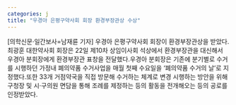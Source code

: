 ```yaml
---
categories: j
title: "우경아 은평구약사회 회장 환경부장관상 수상"
---
```

[의학신문·일간보사=남재륜 기자] 우경아 은평구약사회 회장이 환경부장관상을 받았다.최광훈 대한약사회 회장은 22일 제10차 상임이사회 석상에서 환경부장관을 대신해서 우경아 분회장에게 환경부장관 표창을 전달했다.우경아 분회장은 기존에 분기별로 수거를 시행하던 가정내 폐의약품 수거사업을 매월 첫째 수요일을 ‘폐의약품 수거의 날’로 지정했다.또한 33개 거점약국을 직접 방문해 수거하는 체계로 변경 시행하는 방안을 위해 구청장 및 시‧구의원 면담을 통해 조례를 제정하는 등의 활동을 전개해오는 등의 공로를 인정받았다.